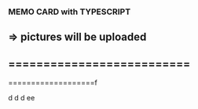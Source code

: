 ### MEMO CARD with TYPESCRIPT
=> pictures will be uploaded
--------------------------
==========================
-
===================f

d
d
d
ee
